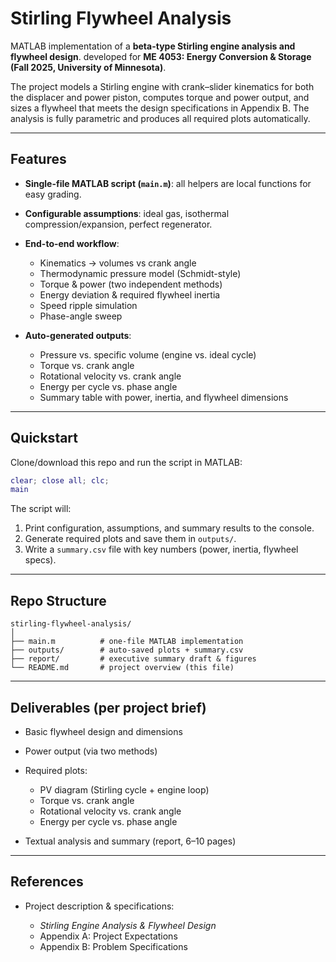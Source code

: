 # Stirling Flywheel Analysis

MATLAB implementation of a **beta-type Stirling engine analysis and flywheel design**. developed for **ME 4053: Energy Conversion & Storage (Fall 2025, University of Minnesota)**.

The project models a Stirling engine with crank–slider kinematics for both the displacer and power piston, computes torque and power output, and sizes a flywheel that meets the design specifications in Appendix B. The analysis is fully parametric and produces all required plots automatically.

---

## Features

* **Single-file MATLAB script (`main.m`)**: all helpers are local functions for easy grading.
* **Configurable assumptions**: ideal gas, isothermal compression/expansion, perfect regenerator.
* **End-to-end workflow**:

  * Kinematics → volumes vs crank angle
  * Thermodynamic pressure model (Schmidt-style)
  * Torque & power (two independent methods)
  * Energy deviation & required flywheel inertia
  * Speed ripple simulation
  * Phase-angle sweep
* **Auto-generated outputs**:

  * Pressure vs. specific volume (engine vs. ideal cycle)
  * Torque vs. crank angle
  * Rotational velocity vs. crank angle
  * Energy per cycle vs. phase angle
  * Summary table with power, inertia, and flywheel dimensions

---

## Quickstart

Clone/download this repo and run the script in MATLAB:

```matlab
clear; close all; clc;
main
```

The script will:

1. Print configuration, assumptions, and summary results to the console.
2. Generate required plots and save them in `outputs/`.
3. Write a `summary.csv` file with key numbers (power, inertia, flywheel specs).

---

## Repo Structure

```
stirling-flywheel-analysis/
│
├── main.m          # one-file MATLAB implementation
├── outputs/        # auto-saved plots + summary.csv
├── report/         # executive summary draft & figures
└── README.md       # project overview (this file)
```

---

## Deliverables (per project brief)

* Basic flywheel design and dimensions
* Power output (via two methods)
* Required plots:

  * PV diagram (Stirling cycle + engine loop)
  * Torque vs. crank angle
  * Rotational velocity vs. crank angle
  * Energy per cycle vs. phase angle
* Textual analysis and summary (report, 6–10 pages)

---

## References

* Project description & specifications:

  * *Stirling Engine Analysis & Flywheel Design*
  * Appendix A: Project Expectations
  * Appendix B: Problem Specifications
